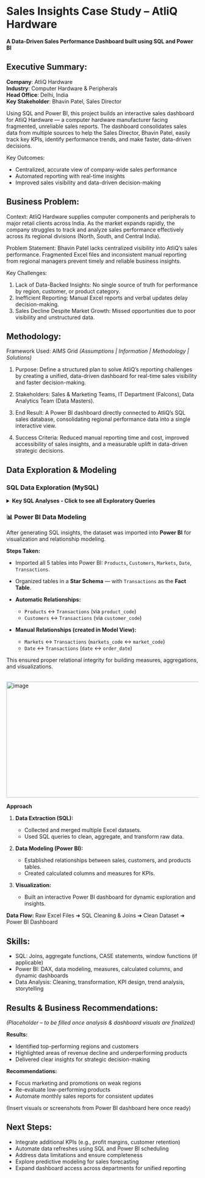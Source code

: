 
# Sales Insights Case Study – AtliQ Hardware
**A Data-Driven Sales Performance Dashboard built using SQL and Power BI**

## Executive Summary:

**Company**: AtliQ Hardware <br>
**Industry**: Computer Hardware & Peripherals<br>
**Head Office**: Delhi, India<br>
**Key Stakeholder**: Bhavin Patel, Sales Director<br>

Using SQL and Power BI, this project builds an interactive sales dashboard for AtliQ Hardware — a computer hardware manufacturer facing fragmented, unreliable sales reports. The dashboard consolidates sales data from multiple sources to help the Sales Director, Bhavin Patel, easily track key KPIs, identify performance trends, and make faster, 
data-driven decisions.

Key Outcomes:

* Centralized, accurate view of company-wide sales performance
* Automated reporting with real-time insights
* Improved sales visibility and data-driven decision-making


## Business Problem:

Context:
AtliQ Hardware supplies computer components and peripherals to major retail clients across India. As the market expands rapidly, the company struggles to track and analyze 
sales performance effectively across its regional divisions (North, South, and Central India).

Problem Statement:
Bhavin Patel lacks centralized visibility into AtliQ’s sales performance. Fragmented Excel files and inconsistent manual reporting from regional managers prevent timely and 
reliable business insights.


Key Challenges:
1. Lack of Data-Backed Insights: No single source of truth for performance by region, customer, or product category.
2. Inefficient Reporting: Manual Excel reports and verbal updates delay decision-making.
3. Sales Decline Despite Market Growth: Missed opportunities due to poor visibility and unstructured data.


## Methodology:

Framework Used: AIMS Grid *(Assumptions | Information | Methodology | Solutions)*

 1. Purpose:
 Define a structured plan to solve AtliQ’s reporting challenges by creating a unified, data-driven dashboard for real-time sales visibility and faster decision-making.

2. Stakeholders:
 Sales & Marketing Teams, IT Department (Falcons), Data Analytics Team (Data Masters).

3. End Result:
 A Power BI dashboard directly connected to AtliQ’s SQL sales database, consolidating regional performance data into a single interactive view.

4. Success Criteria:
 Reduced manual reporting time and cost, improved accessibility of sales insights, and a measurable uplift in data-driven strategic decisions.


## Data Exploration & Modeling


### **SQL Data Exploration (MySQL)** 
<details> <summary><b> Key SQL Analyses - Click to see all Exploratory Queries</b></summary>


Used SQL to explore and extract sales insights from AtliQ Hardware’s sales database, consisting of **5 tables**:
`Products`, `Date`, `Transactions`, `Customers`, and `Markets`.


1. **Total Transactions**

   select count(sales_qty) as "Total Transactions" 
   from sales.transactions;
   

*Result:* **150,283 total transactions**

2. **Total Customers**

  select count(customer_code) as "Number of Total Records (Customers)"
  from sales.customers;

*Result:* **38 customers**

3. **Transactions in Chennai**

  select*
  from sales.transactions
  where market_code = "Mark001";
   
*Result:* Transactions filtered for **Chennai (Mark001)**

**Also Total Number of Transactions in Chennai**

  select count(*) as "Total # of Transactions in Chennai"
  from sales.transactions
  where market_code = 'Mark001';


4. **Transactions using USD Currency**

  select*
  from sales.transactions 
  where currency = "USD";

*Result:* **transaction details using USD currency**

**AND if we are strictly looking for the count only - as in how many in total (using USD) then we simply do this:**

  select count(*) as "Total Number of Transactions using USD currency"
  from sales.transactions
  where currency = "USD";

*Result:* **2 transactions in USD**


5. **Show All Transactions only in 2020 joined with the date table**

  select*
  from sales.transactions as T
  inner join sales.date as D on D.date = T.order_date
  where D.year = 2020;

**AND if we only want a count of how many total transactions took place only in the year 2020**

  select count(*) as "Total Transactions in Year 2020"
  from sales.transactions as T 
  inner join sales.date as D on D.date = T.order_date
  where D.year = 2020;

*Result:* **21550 transactions took place in the year of 2020**


6. **We want to know total Revenue Generated only in the year 2020**
   
  select sum(T.sales_amount) as "Total Revenue in 2020"
  from sales.transactions as T
  join sales.date as D on D.date = T.order_date
  where D.year = 2020;

  select sum(T.sales_amount) as "Total Revenue 2019"
  from sales.transactions as T
  join sales.date as D on D.date = T.order_date
  where D.year = 2019 and T.currency = "INR";

  select sum(T.sales_amount) as "Total Revenue 2018"
  from sales.transactions as T
  join sales.date as D on D.date = T.order_date
  where D.year = 2018 and T.currency = "INR";

   *Results:*

   * **2020:** ₹142,235,559
   * **2019:** ₹433,012
   * **2018:** ₹621,779

*(Revenue trend shows decline year-over-year.)*
   

7. **We want to know the Total Revenue Generated only from/in Chennai in the year 2020**

select sum(T.sales_amount) as "Total Revenue - Chennai (2020)"
from sales.transactions as T
join sales.markets as M on M.markets_code = T.market_code
join sales.date as D on D.date = T.order_date 
where markets_code = 'Mark001' and year = 2020;

*Results:*

   * **Total Revenue - Chennai (2020):** ₹2,463,024



8. **Distinct Products sold in Chennai and we want it to be by most sold product to least sold**
    
  select P.product_code, M.markets_code, M.markets_name, P.product_type, sum(T.sales_amount) as "Total Sales"
  from sales.transactions as T
  join sales.products as P on P.product_code = T.product_code
  join sales.markets as M on M.markets_code = T.market_code
  where M.markets_code = "Mark001" 
  group by P.product_code, P.product_type, M.markets_code
  order by sum(T.sales_amount) desc;


9. **Top 5 Most Profitable Markets**

  select  markets_name, sum(sales_amount) as "Total Sales"
  from sales.transactions as T
  join sales.markets as M on T.market_code = M.markets_code
  group by T.market_code 
  order by sum(sales_qty) desc
  limit 5;

*Result:*

   1. Delhi NCR – ₹520,721,134
   2. Mumbai – ₹150,180,636
   3. Nagpur – ₹55,026,321
   4. Kochi – ₹18,813,466
   5. Ahmedabad – ₹13,252,673

10. **Bottom 5 Least Profitable Markets**

    select M.markets_name, sum(T.sales_amount) as "Total Sales"
    from sales.transactions as T
    join sales.markets as M on M.markets_code = T.market_code
    group by T.market_code 
    order by sum(T.sales_amount) asc
    limit 5;

*Result:*
   
   1. Bengaluru	– ₹373,115
   2. Bhubaneshwar	– ₹893,857
   3. Surat	– ₹2,605,796
   4. Lucknow	– ₹3,094,007
   5. Patna	– ₹4,428,393


</details>


### 📊 **Power BI Data Modeling**

After generating SQL insights, the dataset was imported into **Power BI** for visualization and relationship modeling.

**Steps Taken:**

* Imported all 5 tables into Power BI: `Products`, `Customers`, `Markets`, `Date`, `Transactions`.
* Organized tables in a **Star Schema** — with `Transactions` as the **Fact Table**.
* **Automatic Relationships:**

  * `Products` ↔ `Transactions` (via `product_code`)
  * `Customers` ↔ `Transactions` (via `customer_code`)
* **Manual Relationships (created in Model View):**

  * `Markets` ↔ `Transactions` (`markets_code` ↔ `market_code`)
  * `Date` ↔ `Transactions` (`date` ↔ `order_date`)

This ensured proper relational integrity for building measures, aggregations, and visualizations.


<br><img width="626" height="303" alt="image" src="https://github.com/user-attachments/assets/b6ed9d0b-4000-4b20-90b2-3b7b7d58fcf6" />


**Approach**

1. **Data Extraction (SQL):**
   - Collected and merged multiple Excel datasets.
   - Used SQL queries to clean, aggregate, and transform raw data.

2. **Data Modeling (Power BI):**
   - Established relationships between sales, customers, and products tables.
   - Created calculated columns and measures for KPIs.
   
3. **Visualization:**
   - Built an interactive Power BI dashboard for dynamic exploration and insights.

**Data Flow:**
Raw Excel Files ➜ SQL Cleaning & Joins ➜ Clean Dataset ➜ Power BI Dashboard


## Skills:

* SQL: Joins, aggregate functions, CASE statements, window functions (if applicable)
* Power BI: DAX, data modeling, measures, calculated columns, and dynamic dashboards 
* Data Analysis: Cleaning, transformation, KPI design, trend analysis, storytelling


## Results & Business Recommendations:

*(Placeholder – to be filled once analysis & dashboard visuals are finalized)*

**Results:**
 
* Identified top-performing regions and customers
* Highlighted areas of revenue decline and underperforming products
* Delivered clear insights for strategic decision-making

**Recommendations:**

* Focus marketing and promotions on weak regions
* Re-evaluate low-performing products
* Automate monthly sales reports for consistent updates

(Insert visuals or screenshots from Power BI dashboard here once ready)


## Next Steps:

- Integrate additional KPIs (e.g., profit margins, customer retention)
- Automate data refreshes using SQL and Power BI scheduling
- Address data limitations and ensure completeness
- Explore predictive modeling for sales forecasting
- Expand dashboard access across departments for unified reporting
